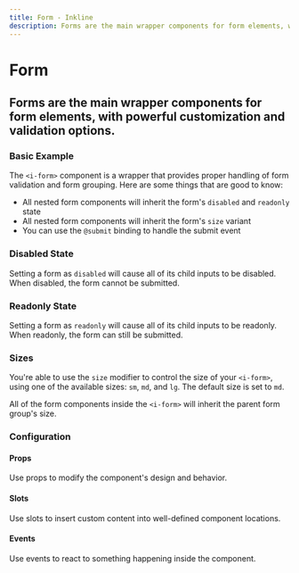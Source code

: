 ```yaml
---
title: Form - Inkline
description: Forms are the main wrapper components for form elements, with powerful customization and validation options. 
---
```


<script setup>
import { manifest } from '@inkline/inkline/components/IForm/manifest';
import {
    IFormBasicExample,
    IFormDisabledExample,
    IFormReadonlyExample,
    IFormSizeVariantsSmExample,
    IFormSizeVariantsMdExample,
    IFormSizeVariantsLgExample
} from '@inkline/inkline/components/IForm/examples';
import { default as IFormBasicExampleHTML } from '@inkline/inkline/components/IForm/examples/basic.html?raw';
import { default as IFormBasicExampleJS } from '@inkline/inkline/components/IForm/examples/basic.js?raw';
import { default as IFormDisabledExampleHTML } from '@inkline/inkline/components/IForm/examples/disabled.html?raw';
import { default as IFormDisabledExampleJS } from '@inkline/inkline/components/IForm/examples/disabled.js?raw';
import { default as IFormReadonlyExampleHTML } from '@inkline/inkline/components/IForm/examples/readonly.html?raw';
import { default as IFormReadonlyExampleJS } from '@inkline/inkline/components/IForm/examples/readonly.js?raw';
import { default as IFormSizeVariantsSmExampleHTML } from '@inkline/inkline/components/IForm/examples/size-variants-sm.html?raw';
import { default as IFormSizeVariantsSmExampleJS } from '@inkline/inkline/components/IForm/examples/size-variants-sm.js?raw';
import { default as IFormSizeVariantsMdExampleHTML } from '@inkline/inkline/components/IForm/examples/size-variants-md.html?raw';
import { default as IFormSizeVariantsMdExampleJS } from '@inkline/inkline/components/IForm/examples/size-variants-md.js?raw';
import { default as IFormSizeVariantsLgExampleHTML } from '@inkline/inkline/components/IForm/examples/size-variants-lg.html?raw';
import { default as IFormSizeVariantsLgExampleJS } from '@inkline/inkline/components/IForm/examples/size-variants-lg.js?raw';
</script>

# Form
## Forms are the main wrapper components for form elements, with powerful customization and validation options. 

### Basic Example

The `<i-form>` component is a wrapper that provides proper handling of form validation and form grouping. Here are some things that are good to know:

- All nested form components will inherit the form's `disabled` and `readonly` state
- All nested form components will inherit the form's `size` variant
- You can use the `@submit` binding to handle the submit event

<example :component="IFormBasicExample" :html="IFormBasicExampleHTML" :js="IFormBasicExampleJS"></example>

### Disabled State
Setting a form as `disabled` will cause all of its child inputs to be disabled. When disabled, the form cannot be submitted.

<example :component="IFormDisabledExample" :html="IFormDisabledExampleHTML" :js="IFormDisabledExampleJS"></example>

### Readonly State
Setting a form as `readonly` will cause all of its child inputs to be readonly. When readonly, the form can still be submitted.

<example :component="IFormReadonlyExample" :html="IFormReadonlyExampleHTML" :js="IFormReadonlyExampleJS"></example>

### Sizes
You're able to use the `size` modifier to control the size of your `<i-form>`, using one of the available sizes: `sm`, `md`, and `lg`. The default size is set to `md`. 

All of the form components inside the `<i-form>` will inherit the parent form group's size.

<example :component="IFormSizeVariantsSmExample" :html="IFormSizeVariantsSmExampleHTML" :js="IFormSizeVariantsSmExampleJS"></example>

<example :component="IFormSizeVariantsMdExample" :html="IFormSizeVariantsMdExampleHTML" :js="IFormSizeVariantsMdExampleJS"></example>

<example :component="IFormSizeVariantsLgExample" :html="IFormSizeVariantsLgExampleHTML" :js="IFormSizeVariantsLgExampleJS"></example>

### Configuration

#### Props
Use props to modify the component's design and behavior.

<props-table :manifest="manifest"></props-table>

#### Slots
Use slots to insert custom content into well-defined component locations.

<slots-table :manifest="manifest"></slots-table>

#### Events
Use events to react to something happening inside the component.

<events-table :manifest="manifest"></events-table>
